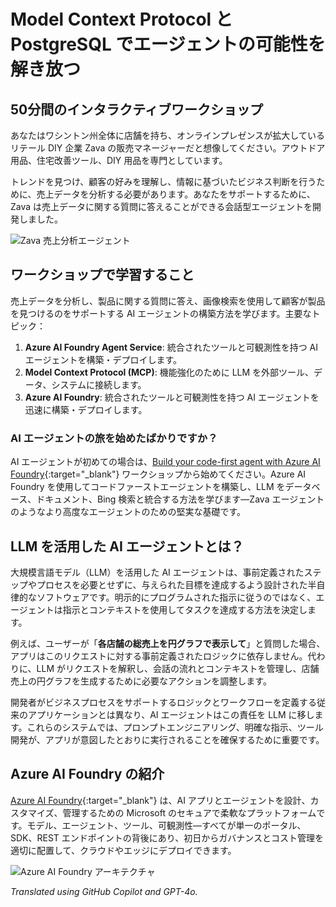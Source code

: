 # Model Context Protocol と PostgreSQL でエージェントの可能性を解き放つ

## 50分間のインタラクティブワークショップ

あなたはワシントン州全体に店舗を持ち、オンラインプレゼンスが拡大しているリテール DIY 企業 Zava の販売マネージャーだと想像してください。アウトドア用品、住宅改善ツール、DIY 用品を専門としています。

トレンドを見つけ、顧客の好みを理解し、情報に基づいたビジネス判断を行うために、売上データを分析する必要があります。あなたをサポートするために、Zava は売上データに関する質問に答えることができる会話型エージェントを開発しました。

![Zava 売上分析エージェント](media/persona.png)

## ワークショップで学習すること

売上データを分析し、製品に関する質問に答え、画像検索を使用して顧客が製品を見つけるのをサポートする AI エージェントの構築方法を学びます。主要なトピック：

1. **Azure AI Foundry Agent Service**: 統合されたツールと可観測性を持つ AI エージェントを構築・デプロイします。
2. **Model Context Protocol (MCP)**: 機能強化のために LLM を外部ツール、データ、システムに接続します。
3. **Azure AI Foundry**: 統合されたツールと可観測性を持つ AI エージェントを迅速に構築・デプロイします。

### AI エージェントの旅を始めたばかりですか？

AI エージェントが初めての場合は、[Build your code-first agent with Azure AI Foundry](https://aka.ms/aitour/WRK552){:target="_blank"} ワークショップから始めてください。Azure AI Foundry を使用してコードファーストエージェントを構築し、LLM をデータベース、ドキュメント、Bing 検索と統合する方法を学びます—Zava エージェントのようなより高度なエージェントのための堅実な基礎です。

## LLM を活用した AI エージェントとは？

大規模言語モデル（LLM）を活用した AI エージェントは、事前定義されたステップやプロセスを必要とせずに、与えられた目標を達成するよう設計された半自律的なソフトウェアです。明示的にプログラムされた指示に従うのではなく、エージェントは指示とコンテキストを使用してタスクを達成する方法を決定します。

例えば、ユーザーが「**各店舗の総売上を円グラフで表示して**」と質問した場合、アプリはこのリクエストに対する事前定義されたロジックに依存しません。代わりに、LLM がリクエストを解釈し、会話の流れとコンテキストを管理し、店舗売上の円グラフを生成するために必要なアクションを調整します。

開発者がビジネスプロセスをサポートするロジックとワークフローを定義する従来のアプリケーションとは異なり、AI エージェントはこの責任を LLM に移します。これらのシステムでは、プロンプトエンジニアリング、明確な指示、ツール開発が、アプリが意図したとおりに実行されることを確保するために重要です。

## Azure AI Foundry の紹介

[Azure AI Foundry](https://azure.microsoft.com/products/ai-foundry/){:target="_blank"} は、AI アプリとエージェントを設計、カスタマイズ、管理するための Microsoft のセキュアで柔軟なプラットフォームです。モデル、エージェント、ツール、可観測性—すべてが単一のポータル、SDK、REST エンドポイントの背後にあり、初日からガバナンスとコスト管理を適切に配置して、クラウドやエッジにデプロイできます。

![Azure AI Foundry アーキテクチャ](media/azure-ai-foundry.png)

*Translated using GitHub Copilot and GPT-4o.*
